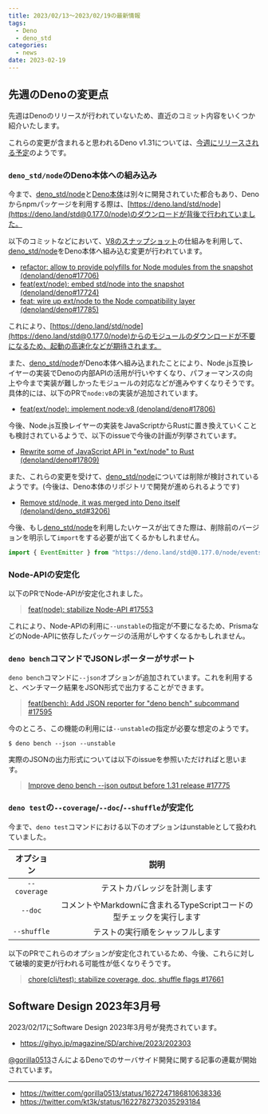 ```yaml
---
title: 2023/02/13〜2023/02/19の最新情報
tags:
  - Deno
  - deno_std
categories:
  - news
date: 2023-02-19
---
```


## 先週のDenoの変更点

先週はDenoのリリースが行われていないため、直近のコミット内容をいくつか紹介いたします。

これらの変更が含まれると思われるDeno v1.31については、[今週にリリースされる予定](https://github.com/prisma/prisma/issues/2452#issuecomment-1432245052)のようです。

### `deno_std/node`のDeno本体への組み込み

今まで、[deno_std/node](https://deno.land/std@0.177.0/node)と[Deno本体](https://github.com/denoland/deno)は別々に開発されていた都合もあり、Denoからnpmパッケージを利用する際は、[https://deno.land/std/node](https://deno.land/std@0.177.0/node)のダウンロードが背後で行われていました。

以下のコミットなどにおいて、[V8のスナップショット](https://v8.dev/blog/custom-startup-snapshots)の仕組みを利用して、[deno_std/node](https://deno.land/std@0.177.0/node)をDeno本体へ組み込む変更が行われています。

* [refactor: allow to provide polyfills for Node modules from the snapshot (denoland/deno#17706)](https://github.com/denoland/deno/pull/17706)
* [feat(ext/node): embed std/node into the snapshot (denoland/deno#17724)](https://github.com/denoland/deno/pull/17724)
* [feat: wire up ext/node to the Node compatibility layer (denoland/deno#17785)](https://github.com/denoland/deno/pull/17785)

これにより、[https://deno.land/std/node](https://deno.land/std@0.177.0/node)からのモジュールのダウンロードが不要になるため、起動の高速化などが期待されます。

また、[deno_std/node](https://deno.land/std@0.177.0/node)がDeno本体へ組み込まれたことにより、Node.js互換レイヤーの実装でDenoの内部APIの活用が行いやすくなり、パフォーマンスの向上や今まで実装が難しかったモジュールの対応などが進みやすくなりそうです。具体的には、以下のPRで`node:v8`の実装が追加されています。

* [feat(ext/node): implement node:v8 (denoland/deno#17806)](https://github.com/denoland/deno/pull/17806)

今後、Node.js互換レイヤーの実装をJavaScriptからRustに置き換えていくことも検討されているようで、以下のissueで今後の計画が列挙されています。

* [Rewrite some of JavaScript API in "ext/node" to Rust (denoland/deno#17809)](https://github.com/denoland/deno/issues/17809)

また、これらの変更を受けて、[deno_std/node](https://deno.land/std@0.177.0/node)については削除が検討されているようです。(今後は、Deno本体のリポジトリで開発が進められるようです)

* [Remove std/node, it was merged into Deno itself (denoland/deno_std#3206)](https://github.com/denoland/deno_std/pull/3206)

今後、もし[deno_std/node](https://deno.land/std@0.177.0/node)を利用したいケースが出てきた際は、削除前のバージョンを明示して`import`をする必要が出てくるかもしれません。

```typescript
import { EventEmitter } from "https://deno.land/std@0.177.0/node/events.ts";
```

### Node-APIの安定化

以下のPRでNode-APIが安定化されました。

> [feat(node): stabilize Node-API #17553](https://github.com/denoland/deno/pull/17553)

これにより、Node-APIの利用に`--unstable`の指定が不要になるため、PrismaなどのNode-APIに依存したパッケージの活用がしやすくなるかもしれません。

### `deno bench`コマンドでJSONレポーターがサポート

`deno bench`コマンドに`--json`オプションが追加されています。これを利用すると、ベンチマーク結果をJSON形式で出力することができます。

> [feat(bench): Add JSON reporter for "deno bench" subcommand #17595](https://github.com/denoland/deno/pull/17595)

今のところ、この機能の利用には`--unstable`の指定が必要な想定のようです。

```shell
$ deno bench --json --unstable
```

実際のJSONの出力形式については以下のissueを参照いただければと思います。

> [Improve deno bench --json output before 1.31 release #17775](https://github.com/denoland/deno/issues/17775)

### `deno test`の`--coverage`/`--doc`/`--shuffle`が安定化

今まで、`deno test`コマンドにおける以下のオプションはunstableとして扱われていました。

|オプション|説明|
|:---:|:---:|
|`--coverage`|テストカバレッジを計測します|
|`--doc`|コメントやMarkdownに含まれるTypeScriptコードの型チェックを実行します|
|`--shuffle`|テストの実行順をシャッフルします|

以下のPRでこれらのオプションが安定化されているため、今後、これらに対して破壊的変更が行われる可能性が低くなりそうです。

> [chore(cli/test): stabilize coverage, doc, shuffle flags #17661](https://github.com/denoland/deno/pull/17661)

## Software Design 2023年3月号

2023/02/17にSoftware Design 2023年3月号が発売されています。

* https://gihyo.jp/magazine/SD/archive/2023/202303

[@gorilla0513](https://twitter.com/gorilla0513)さんによるDenoでのサーバサイド開発に関する記事の連載が開始されています。

---

* https://twitter.com/gorilla0513/status/1627247186810638336
* https://twitter.com/kt3k/status/1622782732035293184
